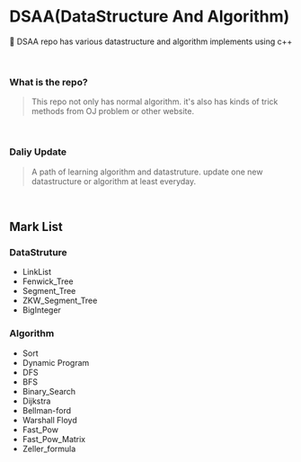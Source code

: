 # DSAA(DataStructure And Algorithm)
:wrench: DSAA repo has various datastructure and algorithm implements using c++

<br>

### What is the repo?
> This repo not only has normal algorithm. it's also has kinds of 
> trick methods from OJ problem or other website.

<br>



### Daliy Update
> A path of learning algorithm and datastruture. update one new datastructure or algorithm at least everyday.

<br>




## Mark List

### DataStruture
- LinkList
- Fenwick_Tree
- Segment_Tree
- ZKW_Segment_Tree
- BigInteger

### Algorithm
- Sort
- Dynamic Program
- DFS
- BFS
- Binary_Search
- Dijkstra
- Bellman-ford
- Warshall Floyd
- Fast_Pow
- Fast_Pow_Matrix
- Zeller_formula
